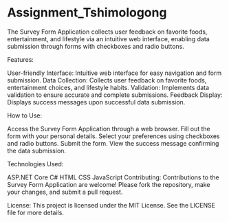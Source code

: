 # Assignment_Tshimologong
The Survey Form Application collects user feedback on favorite foods, entertainment, and lifestyle via an intuitive web interface, enabling data submission through forms with checkboxes and radio buttons.


Features:

User-friendly Interface: Intuitive web interface for easy navigation and form submission.
Data Collection: Collects user feedback on favorite foods, entertainment choices, and lifestyle habits.
Validation: Implements data validation to ensure accurate and complete submissions.
Feedback Display: Displays success messages upon successful data submission.

How to Use:

Access the Survey Form Application through a web browser.
Fill out the form with your personal details.
Select your preferences using checkboxes and radio buttons.
Submit the form.
View the success message confirming the data submission.

Technologies Used:

ASP.NET Core
C#
HTML
CSS
JavaScript
Contributing:
Contributions to the Survey Form Application are welcome! Please fork the repository, make your changes, and submit a pull request.

License:
This project is licensed under the MIT License. See the LICENSE file for more details.
